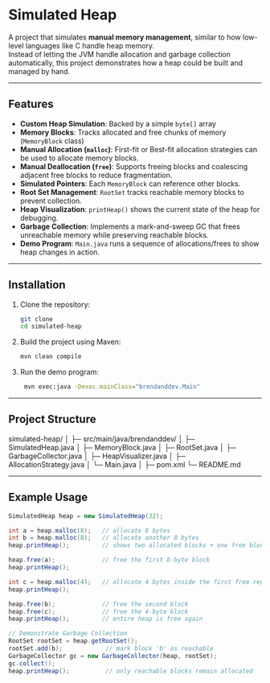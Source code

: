 # Simulated Heap 

A project that simulates **manual memory management**, similar to how low-level languages like C handle heap memory.  
Instead of letting the JVM handle allocation and garbage collection automatically, this project demonstrates how a heap could be built and managed by hand.

---

## Features 

- **Custom Heap Simulation**: Backed by a simple `byte[]` array
- **Memory Blocks**: Tracks allocated and free chunks of memory (`MemoryBlock` class)
- **Manual Allocation (`malloc`)**: First-fit or Best-fit allocation strategies can be used to allocate memory blocks.
- **Manual Deallocation (`free`)**: Supports freeing blocks and coalescing adjacent free blocks to reduce fragmentation.
- **Simulated Pointers**: Each `MemoryBlock` can reference other blocks.
- **Root Set Management**: `RootSet` tracks reachable memory blocks to prevent collection.
- **Heap Visualization**: `printHeap()` shows the current state of the heap for debugging.  
- **Garbage Collection**: Implements a mark-and-sweep GC that frees unreachable memory while preserving reachable blocks.
- **Demo Program**: `Main.java` runs a sequence of allocations/frees to show heap changes in action.  

---

## Installation
1. Clone the repository:
   ```bash
   git clone 
   cd simulated-heap
   ```

2. Build the project using Maven:
   ```bash
   mvn clean compile
   ```

3. Run the demo program:
   ```bash
    mvn exec:java -Dexec.mainClass="brendanddev.Main"
    ```

---

## Project Structure

simulated-heap/
│
├─ src/main/java/brendanddev/
│   ├─ SimulatedHeap.java
│   ├─ MemoryBlock.java
│   ├─ RootSet.java
│   ├─ GarbageCollector.java
│   ├─ HeapVisualizer.java
│   ├─ AllocationStrategy.java
│   └─ Main.java
│
├─ pom.xml
└─ README.md

---

## Example Usage  

```java
SimulatedHeap heap = new SimulatedHeap(32);

int a = heap.malloc(8);   // allocate 8 bytes
int b = heap.malloc(8);   // allocate another 8 bytes
heap.printHeap();         // shows two allocated blocks + one free block

heap.free(a);             // free the first 8-byte block
heap.printHeap();

int c = heap.malloc(4);   // allocate 4 bytes inside the first free region
heap.printHeap();

heap.free(b);             // free the second block
heap.free(c);             // free the 4-byte block
heap.printHeap();         // entire heap is free again

// Demonstrate Garbage Collection
RootSet rootSet = heap.getRootSet();
rootSet.add(b);            // mark block 'b' as reachable
GarbageCollector gc = new GarbageCollector(heap, rootSet);
gc.collect();
heap.printHeap();          // only reachable blocks remain allocated
```